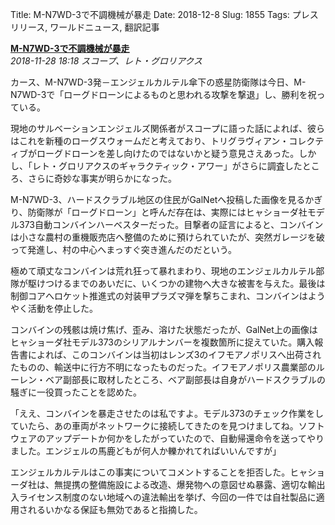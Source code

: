 Title: M-N7WD-3で不調機械が暴走
Date: 2018-12-8
Slug: 1855
Tags: プレスリリース, ワールドニュース, 翻訳記事

<p class="lead"><strong><a href="https://community.eveonline.com/news/news-channels/world-news/maintenance-mayhem-as-machinery-mutinies-on-m-n7wd-iii/">M-N7WD-3で不調機械が暴走</a></strong><br/>
<em>2018-11-28 18:18 スコープ、レト・グロリアクス</em></p>
<p>カース、M-N7WD-3発－エンジェルカルテル傘下の惑星防衛隊は今日、M-N7WD-3で「ローグドローンによるものと思われる攻撃を撃退」し、勝利を祝っている。</p>
<p>現地のサルベーションエンジェルズ関係者がスコープに語った話によれば、彼らはこれを新種のローグスウォームだと考えており、トリグラヴィアン・コレクティブがローグドローンを差し向けたのではないかと疑う意見さえあった。しかし、「レト・グロリアクスのギャラクティック・アワー」がさらに調査したところ、さらに奇妙な事実が明らかになった。</p>
<p>M-N7WD-3、ハードスクラブル地区の住民がGalNetへ投稿した画像を見るかぎり、防衛隊が「ローグドローン」と呼んだ存在は、実際にはヒャショーダ社モデル373自動コンバインハーベスターだった。目撃者の証言によると、コンバインは小さな農村の重機販売店へ整備のために預けられていたが、突然ガレージを破って発進し、村の中心へまっすぐ突き進んだのだという。</p>
<p>極めて頑丈なコンバインは荒れ狂って暴れまわり、現地のエンジェルカルテル部隊が駆けつけるまでのあいだに、いくつかの建物へ大きな被害を与えた。最後は制御コアへロケット推進式の対装甲プラズマ弾を撃ちこまれ、コンバインはようやく活動を停止した。</p>
<p>コンバインの残骸は焼け焦げ、歪み、溶けた状態だったが、GalNet上の画像はヒャショーダ社モデル373のシリアルナンバーを複数箇所に捉えていた。購入報告書によれば、このコンバインは当初はレンズ3のイフモアノポリスへ出荷されたものの、輸送中に行方不明になったものだった。イフモアノポリス農業部のルーレン・ベア副部長に取材したところ、ベア副部長は自身がハードスクラブルの騒ぎに一役買ったことを認めた。</p>
<p>「ええ、コンバインを暴走させたのは私ですよ。モデル373のチェック作業をしていたら、あの車両がネットワークに接続してきたのを見つけましてね。ソフトウェアのアップデートか何かをしたがっていたので、自動帰還命令を送ってやりました。エンジェルの馬鹿どもが何人か轢かれてればいいんですが」</p>
<p>エンジェルカルテルはこの事実についてコメントすることを拒否した。ヒャショーダ社は、無提携の整備施設による改造、爆発物への意図せぬ暴露、適切な輸出入ライセンス制度のない地域への違法輸出を挙げ、今回の一件では自社製品に適用されるいかなる保証も無効であると指摘した。</p>

